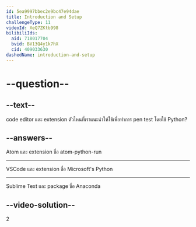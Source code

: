 ```yaml
---
id: 5ea9997bbec2e9bc47e94dae
title: Introduction and Setup
challengeType: 11
videoId: XeQ7ZKtb998
bilibiliIds:
  aid: 718017704
  bvid: BV13Q4y1k7hX
  cid: 409033630
dashedName: introduction-and-setup
---
```


# --question--

## --text--

code editor และ extension ตัวไหนที่เราแนะนำให้ใช้เพื่อทำการ pen test โดยใช้ Python?

## --answers--

Atom และ extension ชื่อ atom-python-run

---

VSCode และ extension ชื่อ Microsoft's Python

---

Sublime Text และ package ชื่อ Anaconda

## --video-solution--

2

